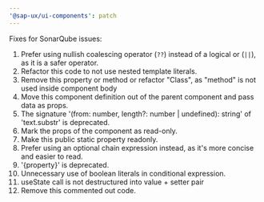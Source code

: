 ```yaml
---
'@sap-ux/ui-components': patch
---
```


Fixes for SonarQube issues:
1. Prefer using nullish coalescing operator (`??`) instead of a logical or (`||`), as it is a safer operator.
1. Refactor this code to not use nested template literals.
1. Remove this property or method or refactor "Class", as "method" is not used inside component body
1. Move this component definition out of the parent component and pass data as props.
1. The signature '(from: number, length?: number | undefined): string' of 'text.substr' is deprecated.
1. Mark the props of the component as read-only.
1. Make this public static property readonly.
1. Prefer using an optional chain expression instead, as it's more concise and easier to read.
1. '{property}' is deprecated.
1. Unnecessary use of boolean literals in conditional expression.
1. useState call is not destructured into value + setter pair
1. Remove this commented out code.
